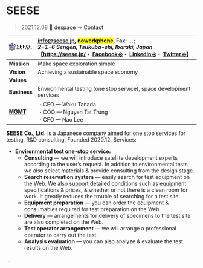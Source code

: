 # SEESE
> 2021.12.08 [🚀](../../index/index.md) [despace](../index.md) → [Contact](../contact.md)

|[![](../f/contact/s/seese_logo1_thumb.webp)](../f/contact/s/seese_logo1.webp)|<info@seese.jp>, <mark>noworkphone</mark>, Fax: …;<br> *2-1-6 Sengen, Tsukuba-shi, Ibaraki, Japan*<br> 【<https://seese.jp/>・ [Facebook ⎆](https://www.facebook.com/SEESE-Inc-102612468412931/)・ [LinkedIn ⎆](https://www.linkedin.com/company/seese-inc/)・ [Twitter ⎆](https://twitter.com/seese2020)】|
|:-|:-|
|**Mission**|Make space exploration simple|
|**Vision**|Achieving a sustainable space economy|
|**Values**|…|
|**Business**|Environmental testing (one stop service), space development services|
|**[MGMT](../mgmt.md)**|・CEO — Waku Tanada<br> ・COO — Nguyen Tat Trung<br> ・CFO — Nao Lee|

**SEESE Co., Ltd.** is a Japanese company aimed for one stop services for testing, R&D consulting. Founded 2020.12. Services:

   - **Environmental test one-stop service:**
      - **Consulting** — we will introduce satellite development experts according to the user’s request. In addition to environmental tests, we also select materials & provide consulting from the design stage.
      - **Search reservation system** — easily search for test equipment on the Web. We also support detailed conditions such as equipment specifications & prices, & whether or not there is a clean room for work. It greatly reduces the trouble of searching for a test site.
      - **Equipment preparation** — you can order the equipment & consumables required for test preparation on the Web.
      - **Delivery** — arrangements for delivery of specimens to the test site are also completed on the Web.
      - **Test operator arrangement** — we will arrange a professional operator to carry out the test.
      - **Analysis evaluation** — you can also analyze & evaluate the test results on the Web.

<p style="page-break-after:always"> </p>

…
